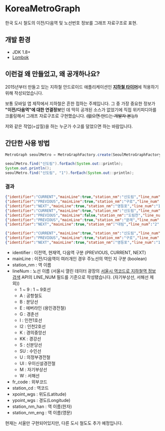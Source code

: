 # KoreaMetroGraph
한국 도시 철도의 이전/다음역 및 노선번호 정보를 그래프 자료구조로 표현.

## 개발 환경
- JDK 1.8+
- [Lombok](https://projectlombok.org/)

## 이런걸 왜 만들었고, 왜 공개하나요?
2015년부터 만들고 있는 지하철 안드로이드 애플리케이션인 [**지하철 타이머**](https://play.google.com/store/apps/details?id=com.pongdang.jita)에 적용하기 위해 작성되었습니다.

보통 모바일 앱 제작에서 지하철은 흔한 접하는 주제입니다. 그 중 가장 중요한 정보가 **"이전/다음역"에 대한 연결정보**인 데 딱히 공개된 소스가 없었기에 직접 위키피디아를 크롤링해서 그래프 자료구조로 구현했습니다. ~~(없으면 만드는 개발자 본능!)~~

저와 같은 작업(=삽질)을 하는 누군가 수고를 덜었으면 하는 바람입니다.

## 간단한 사용 방법

```java
MetroGraph seoulMetro = MetroGraphFactory.create(SeoulMetroGraphFactory.class);

seoulMetro.find("신도림").forEach(System.out::println);
System.out.println();
seoulMetro.find("신도림", "1").forEach(System.out::println);
```


### 결과
```json
{"identifier":"CURRENT","mainLine":true,"station_nm":"신도림","line_num":"1","fr_code":"140","station_cd":"1007","xpoint_wgs":37.508725,"ypoint_wgs":126.891295,"station_nm_han":"新道林","station_nm_eng":"Sindorim"}
{"identifier":"PREVIOUS","mainLine":true,"station_nm":"구로","line_num":"1","fr_code":"141","station_cd":"1701","xpoint_wgs":37.503039,"ypoint_wgs":126.881966,"station_nm_han":"九老","station_nm_eng":"Guro"}
{"identifier":"NEXT","mainLine":true,"station_nm":"영등포","line_num":"1","fr_code":"139","station_cd":"1006","xpoint_wgs":37.515504,"ypoint_wgs":126.907628,"station_nm_han":"永登浦","station_nm_eng":"Yeongdeungpo"}
{"identifier":"CURRENT","mainLine":true,"station_nm":"신도림","line_num":"2","fr_code":"234","station_cd":"0234","xpoint_wgs":37.508725,"ypoint_wgs":126.891295,"station_nm_han":"新道林","station_nm_eng":"Sindorim"}
{"identifier":"PREVIOUS","mainLine":false,"station_nm":"도림천","line_num":"2","fr_code":"234-1","station_cd":"0247","xpoint_wgs":37.514287,"ypoint_wgs":126.882768,"station_nm_han":"道林川","station_nm_eng":"Dorimcheon"}
{"identifier":"PREVIOUS","mainLine":true,"station_nm":"문래","line_num":"2","fr_code":"235","station_cd":"0235","xpoint_wgs":37.517933,"ypoint_wgs":126.89476,"station_nm_han":"文來","station_nm_eng":"Mullae"}
{"identifier":"NEXT","mainLine":true,"station_nm":"대림","line_num":"2","fr_code":"233","station_cd":"0233","xpoint_wgs":37.49297,"ypoint_wgs":126.895801,"station_nm_han":"大林","station_nm_eng":"Daerim"}

{"identifier":"CURRENT","mainLine":true,"station_nm":"신도림","line_num":"1","fr_code":"140","station_cd":"1007","xpoint_wgs":37.508725,"ypoint_wgs":126.891295,"station_nm_han":"新道林","station_nm_eng":"Sindorim"}
{"identifier":"PREVIOUS","mainLine":true,"station_nm":"구로","line_num":"1","fr_code":"141","station_cd":"1701","xpoint_wgs":37.503039,"ypoint_wgs":126.881966,"station_nm_han":"九老","station_nm_eng":"Guro"}
{"identifier":"NEXT","mainLine":true,"station_nm":"영등포","line_num":"1","fr_code":"139","station_cd":"1006","xpoint_wgs":37.515504,"ypoint_wgs":126.907628,"station_nm_han":"永登浦","station_nm_eng":"Yeongdeungpo"}
```

- identifier : 이전역, 현재역, 다음역 구분 (PREVIOUS, CURRENT, NEXT)
- mainLine : 이전/다음역이 여러개인 경우 주노선의 역인 지 구분 (boolean)
- station_nm : 역 이름
- lineNum : 노선 이름 (서울시 열린 데이터 광장의 [서울시 역코드로 지하철역 정보 검색](http://data.seoul.go.kr/dataList/datasetView.do?infId=OA-112&srvType=A&serviceKind=1) API의 LINE_NUM 필드를 기준으로 작성됐습니다. (자기부상선, 서해선 제외))
  - 1 ~ 9 : 1 ~ 9호선
  - A : 공항철도
  - B : 분당선
  - E : 에버라인 (용인경전철)
  - G : 경춘선
  - I : 인천1호선
  - I2 : 인천2호선
  - K : 경의중앙선
  - KK : 경강선
  - S : 신분당선
  - SU : 수인선
  - U : 의정부경전철
  - UI : 우이신설경전철
  - M : 자기부상선
  - W : 서해선
- fr_code : 외부코드
- station_cd : 역코드
- xpoint_wgs : 위도(Latitude)
- ypoint_wgs : 경도(Longitude)
- station_nm_han : 역 이름(한자)
- station_nm_eng : 역 이름(영문)

현재는 서울만 구현되어있지만, 다른 도시 철도도 추가 예정입니다.